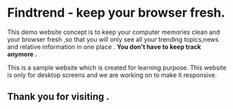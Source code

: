 # Findtrend - keep your browser fresh.

This demo website concept is to keep your computer memories clean and your browser fresh ,so that you will only see all your trending topics,news and relative information in one place . **You don't have to keep track anymore .**

This is a sample website which is created for learning purpose. This website is only for desktop screens and we are working on to make it responsive.

## Thank you for visiting .